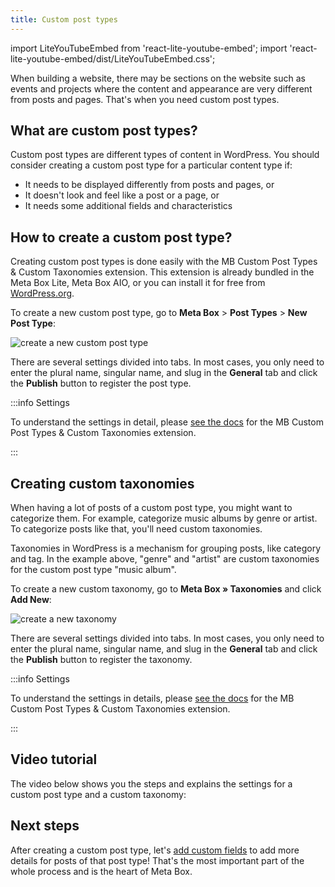 ```yaml
---
title: Custom post types
---
```


import LiteYouTubeEmbed from 'react-lite-youtube-embed';
import 'react-lite-youtube-embed/dist/LiteYouTubeEmbed.css';

When building a website, there may be sections on the website such as events and projects where the content and appearance are very different from posts and pages. That's when you need custom post types.

## What are custom post types?

Custom post types are different types of content in WordPress. You should consider creating a custom post type for a particular content type if:

- It needs to be displayed differently from posts and pages, or
- It doesn't look and feel like a post or a page, or
- It needs some additional fields and characteristics

## How to create a custom post type?

Creating custom post types is done easily with the MB Custom Post Types & Custom Taxonomies extension. This extension is already bundled in the Meta Box Lite, Meta Box AIO, or you can install it for free from [WordPress.org](https://wordpress.org/plugins/mb-custom-post-type/).

To create a new custom post type, go to **Meta Box** > **Post Types** > **New Post Type**:

![create a new custom post type](https://i.imgur.com/Z7h0zMP.png)

There are several settings divided into tabs. In most cases, you only need to enter the plural name, singular name, and slug in the **General** tab and click the **Publish** button to register the post type.

:::info Settings

To understand the settings in detail, please [see the docs](/extensions/mb-custom-post-type/#post-type-settings) for the MB Custom Post Types & Custom Taxonomies extension.

:::

## Creating custom taxonomies

When having a lot of posts of a custom post type, you might want to categorize them. For example, categorize music albums by genre or artist. To categorize posts like that, you'll need custom taxonomies.

Taxonomies in WordPress is a mechanism for grouping posts, like category and tag. In the example above, "genre" and "artist" are custom taxonomies for the custom post type "music album".

To create a new custom taxonomy, go to **Meta Box » Taxonomies** and click **Add New**:

![create a new taxonomy](https://i.imgur.com/K0mVDFp.png)

There are several settings divided into tabs. In most cases, you only need to enter the plural name, singular name, and slug in the **General** tab and click the **Publish** button to register the taxonomy.

:::info Settings

To understand the settings in details, please [see the docs](/extensions/mb-custom-post-type/#taxonomy-settings) for the MB Custom Post Types & Custom Taxonomies extension.

:::

## Video tutorial

The video below shows you the steps and explains the settings for a custom post type and a custom taxonomy:

<LiteYouTubeEmbed id='-oYrHGOri4w' />

## Next steps

After creating a custom post type, let's [add custom fields](/custom-fields/) to add more details for posts of that post type! That's the most important part of the whole process and is the heart of Meta Box.
